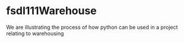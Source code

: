 # fsdI111Warehouse
We are illustrating the process of how python can be used in a project relating to warehousing 
